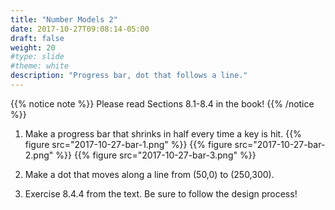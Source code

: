 ```yaml
---
title: "Number Models 2"
date: 2017-10-27T09:08:14-05:00
draft: false
weight: 20
#type: slide
#theme: white
description: "Progress bar, dot that follows a line."
---
```


{{% notice note %}}
Please read Sections 8.1-8.4 in the book!
{{% /notice %}}

1. Make a progress bar that shrinks in half every time a key is hit.
    {{% figure src="2017-10-27-bar-1.png" %}}
    {{% figure src="2017-10-27-bar-2.png" %}}
    {{% figure src="2017-10-27-bar-3.png" %}}
2. Make a dot that moves along a line from (50,0) to (250,300).

3. Exercise 8.4.4 from the text. Be sure to follow the design process!


